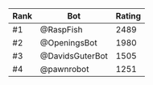 Rank|Bot|Rating
---|---|---
#1|@RaspFish|2489
#2|@OpeningsBot|1980
#3|@DavidsGuterBot|1505
#4|@pawnrobot|1251
